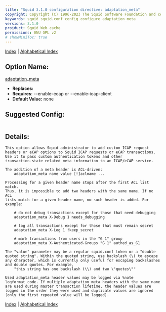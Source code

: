 ```yaml
---
title: "Squid 3.1.0 configuration directive: adaptation_meta"
copyright: Copyright (C) 1996-2023 The Squid Software Foundation and contributors
keywords: squid squid.conf config configure adaptation_meta
versions: 3.1.0
proiduct: Squid Web cache
permissions: GNU GPL v2
# showMiniToc: true
---
```

[Index](index#toc_adaptation_meta) | [Alphabetical Index](index_all#toc_adaptation_meta)

## Option Name:
[adaptation_meta](#adaptation_meta)
 * **Replaces:** 
 * **Requires:** --enable-ecap or --enable-icap-client
 * **Default Value:** none


## Suggested Config:
```plaintext

```

## Details:

	This option allows Squid administrator to add custom ICAP request
	headers or eCAP options to Squid ICAP requests or eCAP transactions.
	Use it to pass custom authentication tokens and other
	transaction-state related meta information to an ICAP/eCAP service.

	The addition of a meta header is ACL-driven:
		adaptation_meta name value [!]aclname ...

	Processing for a given header name stops after the first ACL list match.
	Thus, it is impossible to add two headers with the same name. If no ACL
	lists match for a given header name, no such header is added. For
	example:

		# do not debug transactions except for those that need debugging
		adaptation_meta X-Debug 1 needs_debugging

		# log all transactions except for those that must remain secret
		adaptation_meta X-Log 1 !keep_secret

		# mark transactions from users in the "G 1" group
		adaptation_meta X-Authenticated-Groups "G 1" authed_as_G1

	The "value" parameter may be a regular squid.conf token or a "double
	quoted string". Within the quoted string, use backslash (\) to escape
	any character, which is currently only useful for escaping backslashes
	and double quotes. For example,
	    "this string has one backslash (\\) and two \"quotes\""

	Used adaptation_meta header values may be logged via %note
	logformat code. If multiple adaptation_meta headers with the same name
	are used during master transaction lifetime, the header values are
	logged in the order they were used and duplicate values are ignored
	(only the first repeated value will be logged).



[Index](index#toc_adaptation_meta) | [Alphabetical Index](index_all#toc_adaptation_meta)

